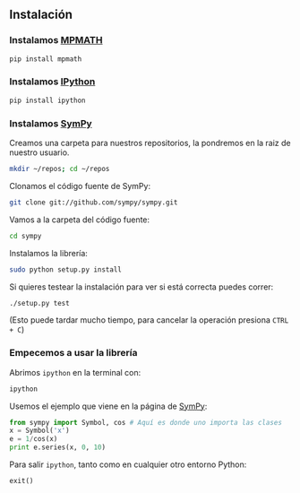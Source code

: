 ## Instalación


### Instalamos [MPMATH](https://github.com/fredrik-johansson/mpmath)
```sh
pip install mpmath
```


### Instalamos [IPython](https://github.com/sympy/sympy)
```sh
pip install ipython
```


### Instalamos [SymPy](https://github.com/sympy/sympy)

Creamos una carpeta para nuestros repositorios, la pondremos en la raiz de nuestro usuario.
```sh
mkdir ~/repos; cd ~/repos
```

Clonamos el código fuente de SymPy:
```sh
git clone git://github.com/sympy/sympy.git
```

Vamos a la carpeta del código fuente:
```sh
cd sympy
```

Instalamos la librería:
```sh
sudo python setup.py install
```

Si quieres testear la instalación para ver si está correcta puedes correr:
```sh
./setup.py test
```
(Esto puede tardar mucho tiempo, para cancelar la operación presiona `CTRL + C`)

### Empecemos a usar la librería
Abrimos `ipython` en la terminal con:
```sh
ipython
```
Usemos el ejemplo que viene en la página de [SymPy](https://github.com/sympy/sympy):
```python
from sympy import Symbol, cos # Aquí es donde uno importa las clases
x = Symbol('x')
e = 1/cos(x)
print e.series(x, 0, 10)
```

Para salir `ipython`, tanto como en cualquier otro entorno Python:
```python
exit()
```
